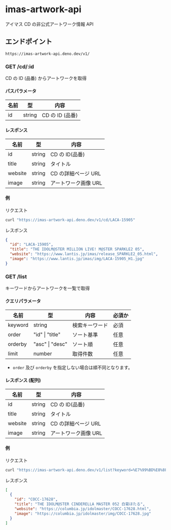 # imas-artwork-api

アイマス CD の非公式アートワーク情報 API

## エンドポイント

`https://imas-artwork-api.deno.dev/v1/`

### GET /cd/:id

CD の ID (品番) からアートワークを取得

#### パスパラメータ

| 名前 | 型     | 内容            |
| ---- | ------ | --------------- |
| id   | string | CD の ID (品番) |

#### レスポンス

| 名前    | 型     | 内容                 |
| ------- | ------ | -------------------- |
| id      | string | CD の ID(品番)       |
| title   | string | タイトル             |
| website | string | CD の詳細ページ URL  |
| image   | string | アートワーク画像 URL |

#### 例

リクエスト

```sh
curl "https://imas-artwork-api.deno.dev/v1/cd/LACA-15905"
```

レスポンス

```json
{
  "id": "LACA-15905",
  "title": "THE IDOLM@STER MILLION LIVE! M@STER SPARKLE2 05",
  "website": "https://www.lantis.jp/imas/release_SPARKLE2_05.html",
  "image": "https://www.lantis.jp/imas/img/LACA-15905_H1.jpg"
}
```

### GET /list

キーワードからアートワークを一覧で取得

#### クエリパラメータ

| 名前    | 型              | 内容           | 必須か |
| ------- | --------------- | -------------- | ------ |
| keyword | string          | 検索キーワード | 必須   |
| order   | "id" \| "title" | ソート基準     | 任意   |
| orderby | "asc" \| "desc" | ソート順       | 任意   |
| limit   | number          | 取得件数       | 任意   |

- `order` 及び `orderby` を指定しない場合は順不同となります。

#### レスポンス (配列)

| 名前    | 型     | 内容                 |
| ------- | ------ | -------------------- |
| id      | string | CD の ID(品番)       |
| title   | string | タイトル             |
| website | string | CD の詳細ページ URL  |
| image   | string | アートワーク画像 URL |

#### 例

リクエスト

```sh
curl "https://imas-artwork-api.deno.dev/v1/list?keyword=%E7%99%BD%E8%8F%8A%E3%81%BB%E3%81%9F%E3%82%8B&order=id&orderby=asc"
```

レスポンス

```json
[
  {
    "id": "COCC-17628",
    "title": "THE IDOLM@STER CINDERELLA MASTER 052 白菊ほたる",
    "website": "https://columbia.jp/idolmaster/COCC-17628.html",
    "image": "https://columbia.jp/idolmaster/img/COCC-17628.jpg"
  }
]
```
